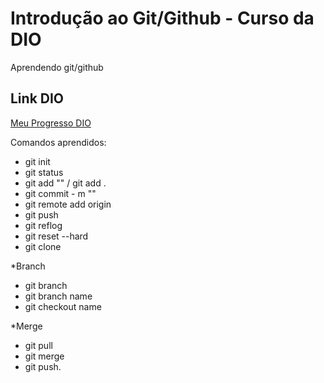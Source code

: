 # Introdução ao Git/Github - Curso da DIO
Aprendendo git/github
## Link DIO
[Meu Progresso DIO](https://web.dio.me/users/jonaslobo0711?tab=achievements)


Comandos aprendidos:
- git init
- git status
- git add "" / git add .
- git commit - m ""
- git remote add origin
- git push
- git reflog
- git reset --hard
- git clone

*Branch

- git branch
- git branch name
- git checkout name

*Merge

- git pull
- git merge
- git push.

